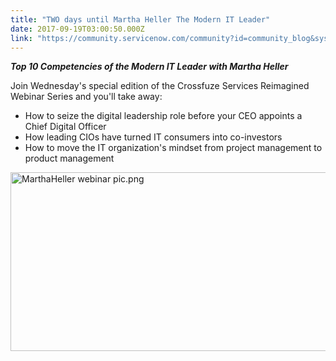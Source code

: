 ```yaml
---
title: "TWO days until Martha Heller The Modern IT Leader"
date: 2017-09-19T03:00:50.000Z
link: "https://community.servicenow.com/community?id=community_blog&sys_id=ceade2a9dbd0dbc01dcaf3231f961999"
---
```

<p><em><strong>Top 10 Competencies of the Modern IT Leader with Martha Heller</strong></em></p><p></p><p>Join Wednesday's special edition of the Crossfuze Services Reimagined Webinar Series and you'll take away:</p><ul><li>How to seize the digital leadership role before your CEO appoints a Chief Digital Officer</li><li>How leading CIOs have turned IT consumers into co-investors</li><li>How to move the IT organization's mindset from project management to product management</li></ul><p></p><p></p><p><img  alt="MarthaHeller webinar pic.png" class="image-1 jive-image" src="676efbf5db901344e9737a9e0f961974.iix" style="width: 620px; height: 286px;"/></p>